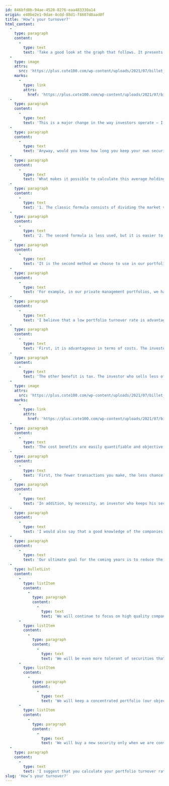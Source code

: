 ```yaml
---
id: 846bfd8b-94ae-4520-8276-eaa483330a14
origin: e48be2e1-0dae-4cdd-88d1-f8607d8aad0f
title: 'How’s your turnover?'
html_content:
  -
    type: paragraph
    content:
      -
        type: text
        text: 'Take a good look at the graph that follows. It presents the evolution since 1930 of the average duration of ownership of a security by American investors. In the 1940s and 1950s, the average time was between five and seven years. In 2020, it is less than a year.'
  -
    type: image
    attrs:
      src: 'https://plus.cote100.com/wp-content/uploads/2021/07/billet_1.png'
    marks:
      -
        type: link
        attrs:
          href: 'https://plus.cote100.com/wp-content/uploads/2021/07/billet_1.png'
  -
    type: paragraph
    content:
      -
        type: text
        text: 'This is a major change in the way investors operate – I would say it is more of a major deterioration. Could it be related to technological developments, to our ability to trade securities instantly on our smartphones, or to the immediate access to information the Internet provides? Or did investors hold onto their securities longer in the 1950s because they had access to little information?'
  -
    type: paragraph
    content:
      -
        type: text
        text: 'Anyway, would you know how long you keep your own securities on average?'
  -
    type: paragraph
    content:
      -
        type: text
        text: 'What makes it possible to calculate this average holding period is what is called the “turnover rate” of a portfolio. There are two ways to calculate this rate:'
  -
    type: paragraph
    content:
      -
        type: text
        text: '1. The classic formula consists of dividing the market value of the securities either bought or sold during a period (whichever is lowest) by the total market value of a portfolio.'
  -
    type: paragraph
    content:
      -
        type: text
        text: '2. The second formula is less used, but it is easier to calculate. It accumulates the number of new positions acquired and the number of positions sold in a portfolio during a year, divided by the number of securities in the portfolio at the end of the period studied.'
  -
    type: paragraph
    content:
      -
        type: text
        text: 'It is the second method we choose to use in our portfolio management to arrive at a calculation of the turnover rate of our portfolios under management. The only caveat is that this formula could give a very different result than the first formula in the event that a portfolio has different positions (i.e., a portfolio that is not equally weighted).'
  -
    type: paragraph
    content:
      -
        type: text
        text: 'For example, in our private management portfolios, we have sold two securities and acquired a new one since the beginning of 2021, for a total of 3 out of a total number of 28 securities currently in the portfolio. Thus, the portfolio turnover rate for the period would be 11.0% (3/28). Over the past seven years, the turnover rates for this same portfolio have ranged from a low of 7% in 2019 to a high of 26% in 2016. More importantly, the average turnover has been 15.4 % for the period from 2015 to present. This means that we have held our securities for an average period of 6.5 years (1/15.4%). This statistic confirms that we are long-term investors.'
  -
    type: paragraph
    content:
      -
        type: text
        text: 'I believe that a low portfolio turnover rate is advantageous for the long-term investor on several levels.'
  -
    type: paragraph
    content:
      -
        type: text
        text: 'First, it is advantageous in terms of costs. The investor who repeatedly buys and sells generally pays a fee for each transaction. Furthermore, in my opinion, it is wrong to believe that online brokerage services offering minimal, or no transaction fees eliminate these costs – they are recovered by reducing other advantages for the investor including zero interest rates or charging high foreign exchange fees.'
  -
    type: paragraph
    content:
      -
        type: text
        text: 'The other benefit is tax. The investor who sells less often defers paying taxes into the future, unlike the investor who sells quickly. Consider two hypothetical portfolios with an initial value of $100,000, portfolio A with a turnover rate of 0% and portfolio B with a turnover rate of 100%. It is assumed that each portfolio obtains a compound annual return of 10% before tax for 20 years, after which the portfolio is liquidated and taxes are paid on the gain realized, and assuming that the gains realized are taxed at a rate of 25%. Here is the value of each portfolio and its after-tax compound annual return after 20 years:'
  -
    type: image
    attrs:
      src: 'https://plus.cote100.com/wp-content/uploads/2021/07/billet_2_en.png'
    marks:
      -
        type: link
        attrs:
          href: 'https://plus.cote100.com/wp-content/uploads/2021/07/billet_2_en.png'
  -
    type: paragraph
    content:
      -
        type: text
        text: 'The cost benefits are easily quantifiable and objective; the following benefits are more subjective and more difficult to calculate. However, I believe they may be even more important in the long run because, in my opinion, the pursuit of low turnover significantly improves the way we invest.'
  -
    type: paragraph
    content:
      -
        type: text
        text: 'First, the fewer transactions you make, the less chance you have of making costly mistakes. For example, an investor who trades a lot will likely be tempted to enter and exit the stock market, to do what is called “market timing”. This practice is in my opinion particularly dangerous when we know that stock returns often occur over short periods. He could also be tempted by highly speculative securities.'
  -
    type: paragraph
    content:
      -
        type: text
        text: 'In addition, by necessity, an investor who keeps his securities for a long time will know his companies much better. He will thus be able to concentrate on the better-quality businesses that are more likely to deliver high returns for many years. This is what I see when I examine the securities in the COTE 100 Financial Bulletin portfolio. A few high-quality securities of companies such as Couche-Tard, CGI, Copart, Enghouse and Visa have provided us with very attractive returns for many years. If we had sold these securities after achieving a return of “only” 20% or 50%, not only would we have lost a lot of returns, but it is far from certain that we would have succeeded in replacing them with securities that performed as well.'
  -
    type: paragraph
    content:
      -
        type: text
        text: 'I would also say that a good knowledge of the companies that we have owned for a long time goes a long way in staying calm and rational during the inevitable bear markets. I believe this is one of the reasons why we not only did not sell anything in March 2020, but also why we then made the decision to increase our investments in many of the stocks we already owned.'
  -
    type: paragraph
    content:
      -
        type: text
        text: 'Our ultimate goal for the coming years is to reduce the turnover rate of our portfolios to 10% or, in other words, to increase the average holding period of our securities to 10 years. To do this, we will focus on the following factors:'
  -
    type: bulletList
    content:
      -
        type: listItem
        content:
          -
            type: paragraph
            content:
              -
                type: text
                text: 'We will continue to focus on high quality companies that can provide us with attractive returns for many years to come;'
      -
        type: listItem
        content:
          -
            type: paragraph
            content:
              -
                type: text
                text: 'We will be even more tolerant of securities that sell at high ratios;'
      -
        type: listItem
        content:
          -
            type: paragraph
            content:
              -
                type: text
                text: 'We will keep a concentrated portfolio (our objective is between 25 and 30 securities in the portfolio);'
      -
        type: listItem
        content:
          -
            type: paragraph
            content:
              -
                type: text
                text: 'We will buy a new security only when we are convinced that it is significantly more attractive than the security that we consider the least attractive in our portfolio. (With a caveat: it can be dangerous to buy a new security of a company that you are less familiar with and replace one that you know intimately.)'
  -
    type: paragraph
    content:
      -
        type: text
        text: 'I suggest that you calculate your portfolio turnover rate and see if it should be reduced in the years to come.'
slug: 'How’s your turnover?'
---
```

